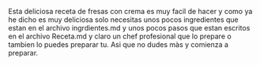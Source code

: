 Esta deliciosa receta de fresas con crema es muy facil de hacer
y como ya he dicho es muy deliciosa 
solo necesitas unos pocos ingredientes que estan en el archivo
ingrdientes.md 
y unos pocos pasos que estan escritos en el archivo 
Receta.md
y claro un chef profesional que lo prepare
o tambien lo puedes preparar tu.
Asi que no dudes màs y comienza a preparar.